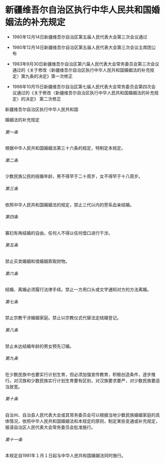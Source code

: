 # 新疆维吾尔自治区执行中华人民共和国婚姻法的补充规定

- 1980年12月14日新疆维吾尔自治区第五届人民代表大会第三次会议通过

- 1980年12月14日新疆维吾尔自治区第五届人民代表大会第三次会议主席团公布

- 1983年9月30日新疆维吾尔自治区第六届人民代表大会常务委员会第三次会议通过的《关于修改〈新疆维吾尔自治区执行中华人民共和国婚姻法的补充规定〉第九条的决定》第一次修正

- 1988年10月15日新疆维吾尔自治区第七届人民代表大会常务委员会第四次会议通过的《关于修改〈新疆维吾尔自治区执行中华人民共和国婚姻法的补充规定〉的决定》
  第二次修正

<!-- INFO END -->

新疆维吾尔自治区执行中华人民共和国

婚姻法的补充规定

###### 第一条

根据中华人民共和国婚姻法第三十六条的规定，特制定本规定。

###### 第二条

少数民族公民的结婚年龄，男不得早于二十周岁，女不得早于十八周岁。

###### 第三条

依照中华人民共和国婚姻法的规定，禁止三代以内的旁系血亲结婚。

###### 第四条

寡妇有再结婚的自由，任何人不得以任何借口进行干涉。

###### 第五条

禁止买卖婚姻和借婚姻索取财物。

###### 第六条

结婚、离婚必须履行法律手续。禁止一方用口头或文字通知对方的方法离婚。

###### 第七条

禁止宗教干涉婚姻家庭。禁止以宗教仪式代替法定结婚登记。

###### 第八条

禁止未达结婚年龄的男女预先订婚。

###### 第九条

在少数民族中也要实行计划生育，但必须加强宣传教育，积极创造条件，逐步推行。对汉族和少数民族实行计划生育要有区别，对汉族要求要严，对少数民族要适当放宽。

###### 第十条

自治州、自治县人民代表大会或其常务委员会可以根据当地少数民族婚姻家庭的具体情况，依照中华人民共和国婚姻法和本规定的原则，制定某些变通或补充规定，报请自治区人民代表大会常务委员会批准施行。

###### 第十一条

本规定自1981年１月１日起与中华人民共和国婚姻法同时施行。
